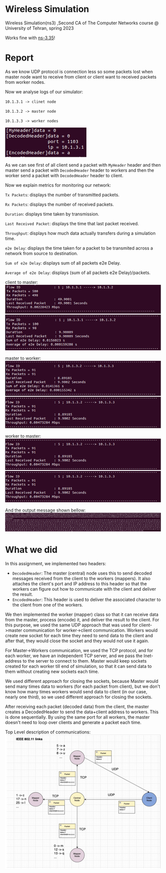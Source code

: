 # Wireless Simulation

Wireless Simulation(ns3) ,Second CA of The Computer Networks course @ University of Tehran, spring 2023

Works fine with [ns-3.35](https://www.nsnam.org/releases/ns-3-35/)!

# Report
As we know UDP protocol is connection less so some packets lost when master node want to receive from client or client want to received packets from worker nodes.

 Now we analyse logs of our simulator:

`10.1.3.1 -> clinet node`

`10.1.3.2 -> master node`

`10.1.3.3 -> worker nodes`

![diagram](screenshots/header-log.png)

As we can see first of all client send a packet with `MyHeader` header and then master send a packet with `DecodedHeader` header to workers and then the worker send a packet with `DecodedHeader` header to client.

Now we explain metrics for monitoring our network:

`Tx Packets`: displays the number of transmitted packets.

`Rx Packets`: displays the number of received packets.

`Duration`: displays time taken by transmission.

`Last Received Packet`: displays the time that last packet received.

`Throughput`: displays how much data actually transfers during a simulation time.

`e2e Delay`: displays the time taken for a packet to be transmited across a network from source to destination.

`Sum of e2e Delay`: displays sum of all packets e2e Delay.

`Average of e2e Delay`: displays (sum of all packets e2e Delay)/packets.

client to master:
![diagram](screenshots/client-to-master1.png)
![diagram](screenshots/client-to-master2.png)

master to worker:
![diagram](screenshots/master-to-worker1.png)
![diagram](screenshots/master-to-worker2.png)

worker to master:
![diagram](screenshots/master-to-worker2.png)
![diagram](screenshots/master-to-worker2.png)

And the output message shown bellow:
![diagram](screenshots/out.png)

# What we did

In this assignment, we implemented two headers:

- `DecodedHeader`: The master (central) node uses this to send decoded messages received from the client to the workers (mappers). It also attaches the client's port and IP address to this header so that the workers can figure out how to communicate with the client and deliver the result.
- `EncodedHeader`: This header is used to deliver the associated character to the client from one of the workers.

We then implemented the worker (mapper) class so that it can receive data from the master, process (encode) it, and deliver the result to the client. For this purpose, we used the same UDP approach that was used for client->master communication for worker->client communication. Workers would create new socket for each time they need to send data to the client and after that, they would close the socket and they would not use it again.

For Master->Workers communication, we used the TCP protocol, and for each worker, we have an independent TCP server, and we pass the Inet-address to the server to connect to them. Master would keep sockets created for each worker till end of simulation, so that it can send data to them without creating new sockets each time.

We used different approach for closing the sockets, because Master would send many times data to workers (for each packet from client), but we don't know how many times workers would send data to client (in our case, nearly one third), so we used different approach for closing the sockets.

After receiving each packet (decoded data) from the client, the master creates a DecodedHeader to send the data+client address to workers. This is done sequentially. By using the same port for all workers, the master doesn't need to loop over clients and generate a packet each time.

Top Level description of communications:
![diagram](screenshots/top-lvl.png)
